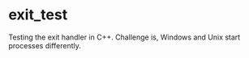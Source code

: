# exit_test
Testing the exit handler in C++. Challenge is, Windows and Unix start processes differently.
